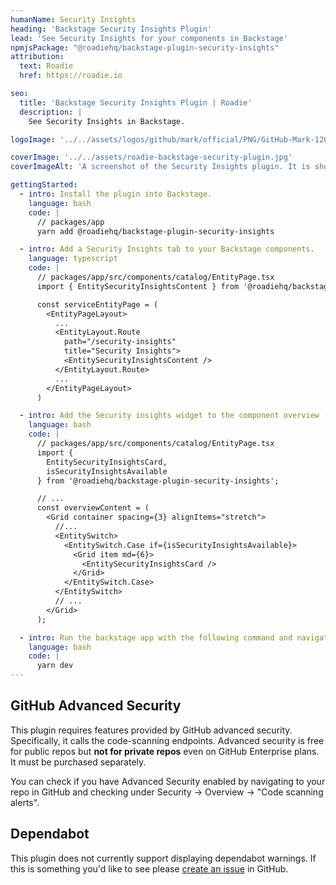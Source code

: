 ```yaml
---
humanName: Security Insights
heading: 'Backstage Security Insights Plugin'
lead: 'See Security Insights for your components in Backstage'
npmjsPackage: "@roadiehq/backstage-plugin-security-insights"
attribution:
  text: Roadie
  href: https://roadie.io

seo:
  title: 'Backstage Security Insights Plugin | Roadie'
  description: |
    See Security Insights in Backstage.

logoImage: '../../assets/logos/github/mark/official/PNG/GitHub-Mark-120px-plus3.webp'

coverImage: '../../assets/roadie-backstage-security-plugin.jpg'
coverImageAlt: 'A screenshot of the Security Insights plugin. It is showing a security insights for a sample component.'

gettingStarted:
  - intro: Install the plugin into Backstage.
    language: bash
    code: |
      // packages/app
      yarn add @roadiehq/backstage-plugin-security-insights

  - intro: Add a Security Insights tab to your Backstage components.
    language: typescript
    code: |
      // packages/app/src/components/catalog/EntityPage.tsx
      import { EntitySecurityInsightsContent } from '@roadiehq/backstage-plugin-security-insights';

      const serviceEntityPage = (
        <EntityPageLayout>
          ...
          <EntityLayout.Route
            path="/security-insights"
            title="Security Insights">
            <EntitySecurityInsightsContent />
          </EntityLayout.Route>
          ...
        </EntityPageLayout>
      )

  - intro: Add the Security insights widget to the component overview (optional)
    language: bash
    code: |
      // packages/app/src/components/catalog/EntityPage.tsx
      import {
        EntitySecurityInsightsCard,
        isSecurityInsightsAvailable
      } from '@roadiehq/backstage-plugin-security-insights';

      // ...
      const overviewContent = (
        <Grid container spacing={3} alignItems="stretch">
          //...
          <EntitySwitch>
            <EntitySwitch.Case if={isSecurityInsightsAvailable}>
              <Grid item md={6}>
                <EntitySecurityInsightsCard />
              </Grid>
            </EntitySwitch.Case>
          </EntitySwitch>
          // ...
        </Grid>
      );

  - intro: Run the backstage app with the following command and navigate to the services tab.
    language: bash
    code: |
      yarn dev
---
```


## GitHub Advanced Security

This plugin requires features provided by GitHub advanced security. Specifically, it calls the code-scanning endpoints.
Advanced security is free for public repos but **not for private repos** even on GitHub Enterprise plans. It
must be purchased separately.

You can check if you have Advanced Security enabled by navigating to your repo in GitHub
and checking under Security -> Overview -> "Code scanning alerts".

## Dependabot

This plugin does not currently support displaying dependabot warnings. If this is something
you'd like to see please [create an issue](https://github.com/RoadieHQ/backstage-plugin-security-insights/issues/new/choose) in GitHub.
